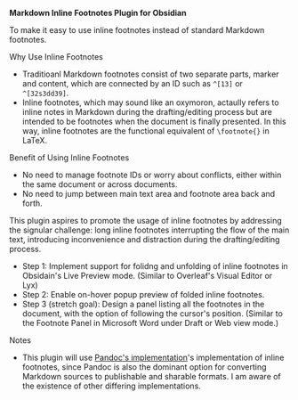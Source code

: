 **Markdown Inline Footnotes Plugin for Obsidian**

To make it easy to use inline footnotes instead of standard Markdown footnotes.

Why Use Inline Footnotes
- Traditioanl Markdown footnotes consist of two separate parts, marker and content, which are connected by an ID such as `^[13]` or `^[32s3dd39]`.
- Inline footnotes, which may sound like an oxymoron, actaully refers to inline notes in Markdown during the drafting/editing process but are intended to be footnotes when the document is finally presented. In this way, inline footnotes are the functional equivalent of `\footnote{}` in LaTeX.


Benefit of Using Inline Footnotes
- No need to manage footnote IDs or worry about conflicts, either within the same document or across documents.
- No need to jump between main text area and footnote area back and forth.


This plugin aspires to promote the usage of inline footnotes by addressing the signular challenge: long inline footnotes interrupting the flow of the main text, introducing inconvenience and distraction during the drafting/editing process.
- Step 1: Implement support for folidng and unfolding of inline footnotes in Obsidain's Live Preview mode. (Similar to Overleaf's Visual Editor or Lyx)
- Step 2: Enable on-hover popup preview of folded inline footnotes.
- Step 3 (stretch goal): Design a panel listing all the footnotes in the document, with the option of following the cursor's position. (Similar to the Footnote Panel in Microsoft Word under Draft or Web view mode.)


Notes
- This plugin will use [Pandoc's implementation](https://pandoc.org/MANUAL.html#extension-inline_notes)'s implementation of inline footnotes, since Pandoc is also the dominant option for converting Markdown sources to publishable and sharable formats. I am aware of the existence of other differing implementations.
